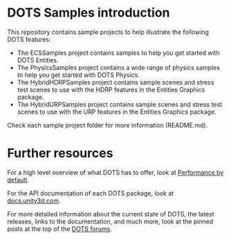 # DOTS Samples introduction

This repository contains sample projects to help illustrate the following DOTS features:

- The ECSSamples project contains samples to help you get started with DOTS Entities.
- The PhysicsSamples project contains a wide range of physics samples to help you get started with DOTS Physics.
- The HybridHDRPSamples project contains sample scenes and stress test scenes to use with the HDRP features in the Entities Graphics package.
- The HybridURPSamples project contains sample scenes and stress test scenes to use with the URP features in the Entities Graphics package.

Check each sample project folder for more information (README.md).

# Further resources

For a high level overview of what DOTS has to offer, look at [Performance by default](https://unity.com/dots).

For the API documentation of each DOTS package, look at [docs.unity3d.com](https://docs.unity3d.com/Packages/com.unity.entities@0.51/manual/install_setup.html#entities-051-packages).

For more detailed information about the current state of DOTS, the latest releases, links to the documentation, and much more, look at the pinned posts at the top of the [DOTS forums](https://forum.unity.com/forums/data-oriented-technology-stack.147/).
